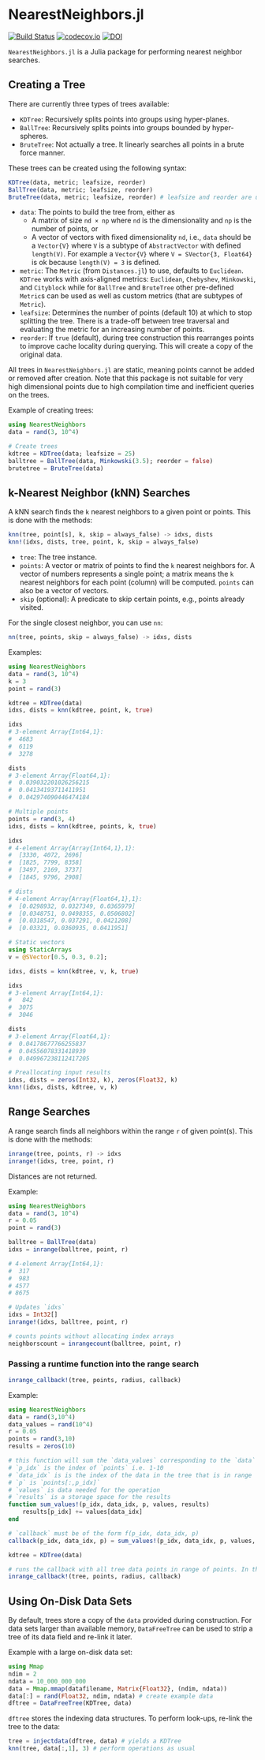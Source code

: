 # NearestNeighbors.jl

[![Build Status](https://github.com/KristofferC/NearestNeighbors.jl/workflows/CI/badge.svg)](https://github.com/KristofferC/NearestNeighbors.jl/actions?query=workflows/CI)
[![codecov.io](https://codecov.io/github/KristofferC/NearestNeighbors.jl/coverage.svg?branch=master)](https://codecov.io/github/KristofferC/NearestNeighbors.jl?branch=master)
[![DOI](https://zenodo.org/badge/45321556.svg)](https://zenodo.org/badge/latestdoi/45321556)

`NearestNeighbors.jl` is a Julia package for performing nearest neighbor searches.

## Creating a Tree

There are currently three types of trees available:

* `KDTree`: Recursively splits points into groups using hyper-planes.
* `BallTree`: Recursively splits points into groups bounded by hyper-spheres.
* `BruteTree`: Not actually a tree. It linearly searches all points in a brute force manner.

These trees can be created using the following syntax:

```julia
KDTree(data, metric; leafsize, reorder)
BallTree(data, metric; leafsize, reorder)
BruteTree(data, metric; leafsize, reorder) # leafsize and reorder are unused for BruteTree

```

* `data`: The points to build the tree from, either as
    - A matrix of size `nd × np` where `nd` is the dimensionality and `np` is the number of points, or
    - A vector of vectors with fixed dimensionality `nd`, i.e., `data` should be a `Vector{V}` where `V` is a subtype of `AbstractVector` with defined `length(V)`. For example a `Vector{V}` where `V = SVector{3, Float64}` is ok because `length(V) = 3` is defined.
* `metric`: The `Metric` (from `Distances.jl`) to use, defaults to `Euclidean`. `KDTree` works with axis-aligned metrics: `Euclidean`, `Chebyshev`, `Minkowski`, and `Cityblock` while for `BallTree` and `BruteTree` other pre-defined `Metric`s can be used as well as custom metrics (that are subtypes of `Metric`).
* `leafsize`: Determines the number of points (default 10) at which to stop splitting the tree. There is a trade-off between tree traversal and evaluating the metric for an increasing number of points.
* `reorder`: If `true` (default), during tree construction this rearranges points to improve cache locality during querying. This will create a copy of the original data.

All trees in `NearestNeighbors.jl` are static, meaning points cannot be added or removed after creation.
Note that this package is not suitable for very high dimensional points due to high compilation time and inefficient queries on the trees.

Example of creating trees:
```julia
using NearestNeighbors
data = rand(3, 10^4)

# Create trees
kdtree = KDTree(data; leafsize = 25)
balltree = BallTree(data, Minkowski(3.5); reorder = false)
brutetree = BruteTree(data)
```

## k-Nearest Neighbor (kNN) Searches

A kNN search finds the `k` nearest neighbors to a given point or points. This is done with the methods:

```julia
knn(tree, point[s], k, skip = always_false) -> idxs, dists
knn!(idxs, dists, tree, point, k, skip = always_false)
```

* `tree`: The tree instance.
* `points`: A vector or matrix of points to find the `k` nearest neighbors for. A vector of numbers represents a single point; a matrix means the `k` nearest neighbors for each point (column) will be computed. `points` can also be a vector of vectors.
* `skip` (optional): A predicate to skip certain points, e.g., points already visited.


For the single closest neighbor, you can use `nn`:

```julia
nn(tree, points, skip = always_false) -> idxs, dists
```

Examples:

```julia
using NearestNeighbors
data = rand(3, 10^4)
k = 3
point = rand(3)

kdtree = KDTree(data)
idxs, dists = knn(kdtree, point, k, true)

idxs
# 3-element Array{Int64,1}:
#  4683
#  6119
#  3278

dists
# 3-element Array{Float64,1}:
#  0.039032201026256215
#  0.04134193711411951
#  0.042974090446474184

# Multiple points
points = rand(3, 4)
idxs, dists = knn(kdtree, points, k, true)

idxs
# 4-element Array{Array{Int64,1},1}:
#  [3330, 4072, 2696]
#  [1825, 7799, 8358]
#  [3497, 2169, 3737]
#  [1845, 9796, 2908]

# dists
# 4-element Array{Array{Float64,1},1}:
#  [0.0298932, 0.0327349, 0.0365979]
#  [0.0348751, 0.0498355, 0.0506802]
#  [0.0318547, 0.037291, 0.0421208]
#  [0.03321, 0.0360935, 0.0411951]

# Static vectors
using StaticArrays
v = @SVector[0.5, 0.3, 0.2];

idxs, dists = knn(kdtree, v, k, true)

idxs
# 3-element Array{Int64,1}:
#   842
#  3075
#  3046

dists
# 3-element Array{Float64,1}:
#  0.04178677766255837
#  0.04556078331418939
#  0.049967238112417205

# Preallocating input results
idxs, dists = zeros(Int32, k), zeros(Float32, k)
knn!(idxs, dists, kdtree, v, k)
```

## Range Searches

A range search finds all neighbors within the range `r` of given point(s). This is done with the methods:

```julia
inrange(tree, points, r) -> idxs
inrange!(idxs, tree, point, r)
```

Distances are not returned.

Example:

```julia
using NearestNeighbors
data = rand(3, 10^4)
r = 0.05
point = rand(3)

balltree = BallTree(data)
idxs = inrange(balltree, point, r)

# 4-element Array{Int64,1}:
#  317
#  983
# 4577
# 8675

# Updates `idxs`
idxs = Int32[]
inrange!(idxs, balltree, point, r)

# counts points without allocating index arrays
neighborscount = inrangecount(balltree, point, r)
```

### Passing a runtime function into the range search
```julia
inrange_callback!(tree, points, radius, callback)
```

Example:
```julia
using NearestNeighbors
data = rand(3,10^4)
data_values = rand(10^4)
r = 0.05
points = rand(3,10)
results = zeros(10)

# this function will sum the `data_values` corresponding to the `data` that is in range of `points`
# `p_idx` is the index of `points` i.e. 1-10
# `data_idx` is is the index of the data in the tree that is in range
# `p` is `points[:,p_idx]`
# `values` is data needed for the operation
# `results` is a storage space for the results
function sum_values!(p_idx, data_idx, p, values, results)
    results[p_idx] += values[data_idx]
end

# `callback` must be of the form f(p_idx, data_idx, p)
callback(p_idx, data_idx, p) = sum_values!(p_idx, data_idx, p, values, results)

kdtree = KDTree(data)

# runs the callback with all tree data points in range of points. In this case sums the `data_values` corresponding to the `data` that is in range of `points`
inrange_callback!(tree, points, radius, callback)
```



## Using On-Disk Data Sets

By default, trees store a copy of the `data` provided during construction. For data sets larger than available memory, `DataFreeTree` can be used to strip a tree of its data field and re-link it later.

Example with a large on-disk data set:

```julia
using Mmap
ndim = 2
ndata = 10_000_000_000
data = Mmap.mmap(datafilename, Matrix{Float32}, (ndim, ndata))
data[:] = rand(Float32, ndim, ndata) # create example data
dftree = DataFreeTree(KDTree, data)
```

`dftree` stores the indexing data structures. To perform look-ups, re-link the tree to the data:

```julia
tree = injectdata(dftree, data) # yields a KDTree
knn(tree, data[:,1], 3) # perform operations as usual
```
